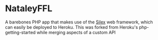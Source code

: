 # NataleyFFL

A barebones PHP app that makes use of the [Silex](http://silex.sensiolabs.org/) web framework, which can easily be deployed to Heroku.  This was forked from Heroku's php-getting-started while merging aspects of a custom API